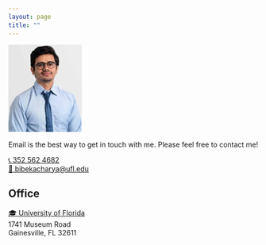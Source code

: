 ```yaml
---
layout: page
title: ""
---
```


![Bibek](Picture2.jpg)

Email is the best way to get in touch with me. Please feel free to contact me! <br>

<a href="tel:PHONE_NUMBER">
  📞 352 562 4682
</a> <br>

<a href="mailto:EMAIL_ADDRESS">
  📧 bibekacharya@ufl.edu
</a> <br>

## Office
<a href="office:University">
  🎓 University of Florida
</a> <br>
1741 Museum Road <br>
Gainesville, FL 32611


